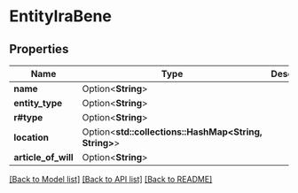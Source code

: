 # EntityIraBene

## Properties

Name | Type | Description | Notes
------------ | ------------- | ------------- | -------------
**name** | Option<**String**> |  | [optional]
**entity_type** | Option<**String**> |  | [optional]
**r#type** | Option<**String**> |  | [optional]
**location** | Option<**std::collections::HashMap<String, String>**> |  | [optional]
**article_of_will** | Option<**String**> |  | [optional]

[[Back to Model list]](../README.md#documentation-for-models) [[Back to API list]](../README.md#documentation-for-api-endpoints) [[Back to README]](../README.md)
